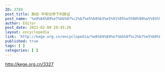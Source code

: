 ```yaml
---
ID: 3789
post_title: 脉经·平呕吐哕下利脉证
post_name: '%e8%84%89%e7%bb%8f%c2%b7%e5%b9%b3%e5%91%95%e5%90%90%e5%93%95%e4%b8%8b%e5%88%a9%e8%84%89%e8%af%81'
author: Editor
post_date: 2022-02-09 20:45:26
layout: encyclopedia
link: 'http://kege.org.cn/encyclopedia/%e8%84%89%e7%bb%8f%c2%b7%e5%b9%b3%e5%91%95%e5%90%90%e5%93%95%e4%b8%8b%e5%88%a9%e8%84%89%e8%af%81'
published: true
tags: [ ]
categories: [ ]
---
```

http://kege.org.cn/3327